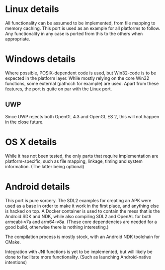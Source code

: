 Linux details
=============
All functionality can be assumed to be implemented, from file mapping to memory caching. This port is used as an example for all platforms to follow. Any functionality in any case is ported from this to the others when appropriate.

Windows details
===============
Where possible, POSIX-dependent code is used, but Win32-code is to be expected in the platform layer. While mostly relying on the core Win32 functions, some external (pathcch for example) are used.
Apart from these features, the port is quite on par with the Linux port.

UWP
---
Since UWP rejects both OpenGL 4.3 and OpenGL ES 2, this will not happen in the close future.

OS X details
============
While it has not been tested, the only parts that require implementation are platform-specific, such as file mapping, linkage, timing and system information. (The latter being optional)

Android details
===============
This port is pure sorcery. The SDL2 examples for creating an APK were used as a base in order to make it work in the first place, and anything else is hacked on top. A Docker container is used to contain the mess that is the Android SDK and NDK, while also compiling SDL2 and OpenAL for both armeabi-v7a and arm64-v8a. (These core dependencies are needed for a good build, otherwise there is nothing interesting.)

The compilation process is mostly stock, with an Android NDK toolchain for CMake.

Integration with JNI functions is yet to be implemented, but will likely be done to facilitate more functionality. (Such as launching Android-native intentions)

